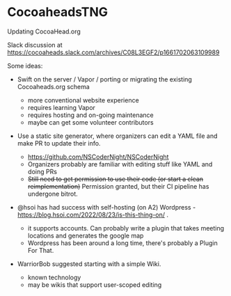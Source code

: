 # CocoaheadsTNG

Updating CocoaHead.org

Slack discussion at https://cocoaheads.slack.com/archives/C08L3EGF2/p1661702063109989

Some ideas:
  * Swift on the server / Vapor / porting or migrating the existing Cocoaheads.org schema
    - more conventional website experience
    - requires learning Vapor
    - requires hosting and on-going maintenance
    - maybe can get some volunteer contributors

  * Use a static site generator, where organizers can edit a YAML file and make PR
    to update their info.  
    - https://github.com/NSCoderNight/NSCoderNight
    - Organizers probably are familiar with editing stuff like YAML and doing PRs
    - ~~Still need to get permission to use their code (or start a clean reimplementation)~~ Permission granted, but their CI pipeline has undergone bitrot.

  * @hsoi has had success with self-hosting (on A2) Wordpress - https://blog.hsoi.com/2022/08/23/is-this-thing-on/ . 
    - it supports accounts. Can probably write a plugin that takes meeting locations and
      generates the google map
    - Wordpress has been around a long time, there's probably a Plugin For That.
    
  * WarriorBob suggested starting with a simple Wiki.
    - known technology
    - may be wikis that support user-scoped editing

